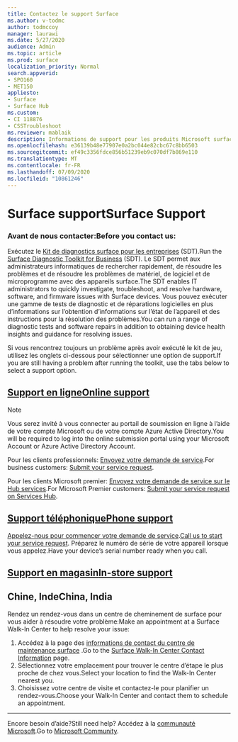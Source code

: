 ```yaml
---
title: Contactez le support Surface
ms.author: v-todmc
author: todmccoy
manager: laurawi
ms.date: 5/27/2020
audience: Admin
ms.topic: article
ms.prod: surface
localization_priority: Normal
search.appverid:
- SPO160
- MET150
appliesto:
- Surface
- Surface Hub
ms.custom:
- CI 118876
- CSSTroubleshoot
ms.reviewer: mablaik
description: Informations de support pour les produits Microsoft surface and surface Hub.
ms.openlocfilehash: e36139b48e77907e0a2bc044e82cbc67c8bb6503
ms.sourcegitcommit: ef49c3356fdce856b51239eb9c070df7b869e110
ms.translationtype: MT
ms.contentlocale: fr-FR
ms.lasthandoff: 07/09/2020
ms.locfileid: "10861246"
---
```

# <span data-ttu-id="22e23-103">Surface support</span><span class="sxs-lookup"><span data-stu-id="22e23-103">Surface Support</span></span>

### <span data-ttu-id="22e23-104">Avant de nous contacter:</span><span class="sxs-lookup"><span data-stu-id="22e23-104">Before you contact us:</span></span>  

<span data-ttu-id="22e23-105">Exécutez le [Kit de diagnostics surface pour les entreprises](https://docs.microsoft.com/surface/surface-diagnostic-toolkit-business) (SDT).</span><span class="sxs-lookup"><span data-stu-id="22e23-105">Run the [Surface Diagnostic Toolkit for Business](https://docs.microsoft.com/surface/surface-diagnostic-toolkit-business) (SDT).</span></span> <span data-ttu-id="22e23-106">Le SDT permet aux administrateurs informatiques de rechercher rapidement, de résoudre les problèmes et de résoudre les problèmes de matériel, de logiciel et de microprogramme avec des appareils surface.</span><span class="sxs-lookup"><span data-stu-id="22e23-106">The SDT enables IT administrators to quickly investigate, troubleshoot, and resolve hardware, software, and firmware issues with Surface devices.</span></span> <span data-ttu-id="22e23-107">Vous pouvez exécuter une gamme de tests de diagnostic et de réparations logicielles en plus d’informations sur l’obtention d’informations sur l’état de l’appareil et des instructions pour la résolution des problèmes.</span><span class="sxs-lookup"><span data-stu-id="22e23-107">You can run a range of diagnostic tests and software repairs in addition to obtaining device health insights and guidance for resolving issues.</span></span> 

<span data-ttu-id="22e23-108">Si vous rencontrez toujours un problème après avoir exécuté le kit de jeu, utilisez les onglets ci-dessous pour sélectionner une option de support.</span><span class="sxs-lookup"><span data-stu-id="22e23-108">If you are still having a problem after running the toolkit, use the tabs below to select a support option.</span></span>

## [<span data-ttu-id="22e23-109">Support en ligne</span><span class="sxs-lookup"><span data-stu-id="22e23-109">Online support</span></span>](#tab/online)

> [!NOTE]
> <span data-ttu-id="22e23-110">Vous serez invité à vous connecter au portail de soumission en ligne à l’aide de votre compte Microsoft ou de votre compte Azure Active Directory.</span><span class="sxs-lookup"><span data-stu-id="22e23-110">You will be required to log into the online submission portal using your Microsoft Account or Azure Active Directory Account.</span></span>  

<span data-ttu-id="22e23-111">Pour les clients professionnels: [Envoyez votre demande de service](https://support.microsoft.com/supportforbusiness/productselection?sapid=d383b26c-f150-6220-8f1b-e8aa325d9727).</span><span class="sxs-lookup"><span data-stu-id="22e23-111">For business customers: [Submit your service request](https://support.microsoft.com/supportforbusiness/productselection?sapid=d383b26c-f150-6220-8f1b-e8aa325d9727).</span></span> 

<span data-ttu-id="22e23-112">Pour les clients Microsoft premier: [Envoyez votre demande de service sur le Hub services](https://serviceshub.microsoft.com/support/contactsupport).</span><span class="sxs-lookup"><span data-stu-id="22e23-112">For Microsoft Premier customers: [Submit your service request on Services Hub](https://serviceshub.microsoft.com/support/contactsupport).</span></span> 

 
## [<span data-ttu-id="22e23-113">Support téléphonique</span><span class="sxs-lookup"><span data-stu-id="22e23-113">Phone support</span></span>](#tab/phone)

<span data-ttu-id="22e23-114">[Appelez-nous pour commencer votre demande de service](https://support.microsoft.com/help/4051701/global-customer-service-phone-numbers).</span><span class="sxs-lookup"><span data-stu-id="22e23-114">[Call us to start your service request](https://support.microsoft.com/help/4051701/global-customer-service-phone-numbers).</span></span> <span data-ttu-id="22e23-115">Préparez le numéro de série de votre appareil lorsque vous appelez.</span><span class="sxs-lookup"><span data-stu-id="22e23-115">Have your device’s serial number ready when you call.</span></span> 

## [<span data-ttu-id="22e23-116">Support en magasin</span><span class="sxs-lookup"><span data-stu-id="22e23-116">In-store support</span></span>](#tab/instore)

## <span data-ttu-id="22e23-117">Chine, Inde</span><span class="sxs-lookup"><span data-stu-id="22e23-117">China, India</span></span>

<span data-ttu-id="22e23-118">Rendez un rendez-vous dans un centre de cheminement de surface pour vous aider à résoudre votre problème:</span><span class="sxs-lookup"><span data-stu-id="22e23-118">Make an appointment at a Surface Walk-In Center to help resolve your issue:</span></span>

1. <span data-ttu-id="22e23-119">Accédez à la page des [informations de contact du centre de maintenance surface](https://support.microsoft.com/help/4498593/find-surface-walk-in-center-contact-information) .</span><span class="sxs-lookup"><span data-stu-id="22e23-119">Go to the [Surface Walk-In Center Contact Information](https://support.microsoft.com/help/4498593/find-surface-walk-in-center-contact-information) page.</span></span> 
2. <span data-ttu-id="22e23-120">Sélectionnez votre emplacement pour trouver le centre d’étape le plus proche de chez vous.</span><span class="sxs-lookup"><span data-stu-id="22e23-120">Select your location to find the Walk-In Center nearest you.</span></span>  
3. <span data-ttu-id="22e23-121">Choisissez votre centre de visite et contactez-le pour planifier un rendez-vous.</span><span class="sxs-lookup"><span data-stu-id="22e23-121">Choose your Walk-In Center and contact them to schedule an appointment.</span></span>


---

<span data-ttu-id="22e23-122">Encore besoin d’aide?</span><span class="sxs-lookup"><span data-stu-id="22e23-122">Still need help?</span></span> <span data-ttu-id="22e23-123">Accédez à la [communauté Microsoft](https://answers.microsoft.com/).</span><span class="sxs-lookup"><span data-stu-id="22e23-123">Go to [Microsoft Community](https://answers.microsoft.com/).</span></span>
